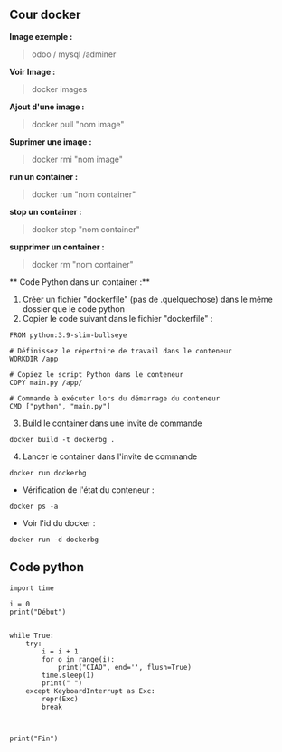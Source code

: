 ## Cour docker

**Image exemple :**

> odoo / mysql /adminer

**Voir Image :**

> docker images

**Ajout d'une image :**

> docker pull "nom image"

**Suprimer une image :**

> docker rmi "nom image"

**run un container :**

> docker run "nom container"

**stop un container :**

> docker stop "nom container"

**supprimer un container :**

> docker rm "nom container"

** Code Python dans un container :**

1. Créer un fichier "dockerfile" (pas de .quelquechose) dans le même dossier que le code python
2. Copier le code suivant dans le fichier "dockerfile" :

```python# Utilisez une image Python officielle en tant qu'image parent
FROM python:3.9-slim-bullseye

# Définissez le répertoire de travail dans le conteneur
WORKDIR /app

# Copiez le script Python dans le conteneur
COPY main.py /app/

# Commande à exécuter lors du démarrage du conteneur
CMD ["python", "main.py"]
```
3. Build le container dans une invite de commande
```
docker build -t dockerbg .
```
4. Lancer le container dans l'invite de commande
```
docker run dockerbg
```
- Vérification de l'état du conteneur :

```
docker ps -a
```
- Voir l'id du docker :

```
docker run -d dockerbg
```
## Code python
```
import time

i = 0
print("Début")


while True:
    try:
        i = i + 1
        for o in range(i):
            print("CIAO", end='', flush=True)
        time.sleep(1)
        print(" ")
    except KeyboardInterrupt as Exc:
        repr(Exc)
        break

    
    
print("Fin")
```
